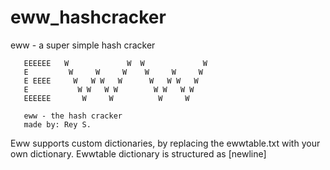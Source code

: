 # eww_hashcracker
eww - a super simple hash cracker

       EEEEEE   W             W  W             W
       E         W     W     W    W     W     W
       E EEEE     W   W W   W      W   W W   W
       E           W W   W W        W W   W W
       EEEEEE       W     W          W     W

       eww - the hash cracker
       made by: Rey S.

Eww supports custom dictionaries, by replacing the ewwtable.txt with your own dictionary.
Ewwtable dictionary is structured as <password> <hash> [newline] <password> <hash>
